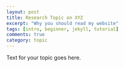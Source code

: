 ```yaml
---
layout: post
title: Research Topic on XYZ
excerpt: "Why you should read my website"
tags: [intro, beginner, jekyll, tutorial]
comments: true
category: topic
---
```


Text for your topic goes here.

